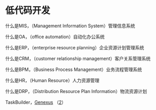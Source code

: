 # 低代码开发

什么是MIS，（Management Information System）管理信息系统

什么是OA，（office automation）自动化办公系统

什么是ERP，（enterprise resource planning）企业资源计划管理系统

什么是CRM，（customer relationship management）客户关系管理系统

什么是BPM，（Business Process Management）业务流程管理系统

什么是HR，（Human Resource）人力资源管理 

什么是DRP，（Distribution Resource Plan Information）物流资源计划  
  
TaskBuilder，[Genexus](https://www.genexus.com/en/) （[2](http://www.genexuschina.com/)）


